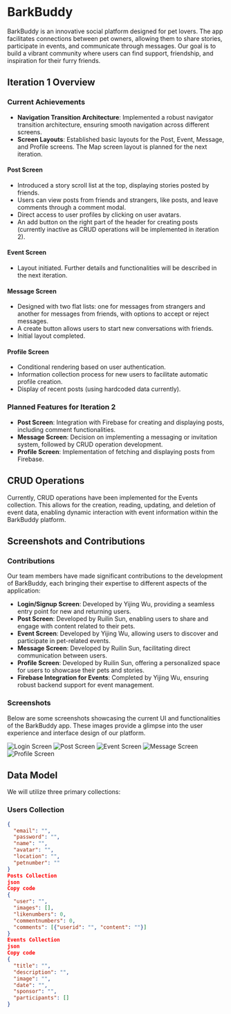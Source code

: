 # BarkBuddy

BarkBuddy is an innovative social platform designed for pet lovers. The app facilitates connections between pet owners, allowing them to share stories, participate in events, and communicate through messages. Our goal is to build a vibrant community where users can find support, friendship, and inspiration for their furry friends.

## Iteration 1 Overview

### Current Achievements

- **Navigation Transition Architecture**: Implemented a robust navigator transition architecture, ensuring smooth navigation across different screens.
- **Screen Layouts**: Established basic layouts for the Post, Event, Message, and Profile screens. The Map screen layout is planned for the next iteration.

#### Post Screen

- Introduced a story scroll list at the top, displaying stories posted by friends.
- Users can view posts from friends and strangers, like posts, and leave comments through a comment modal.
- Direct access to user profiles by clicking on user avatars.
- An add button on the right part of the header for creating posts (currently inactive as CRUD operations will be implemented in iteration 2).

#### Event Screen

- Layout initiated. Further details and functionalities will be described in the next iteration.

#### Message Screen

- Designed with two flat lists: one for messages from strangers and another for messages from friends, with options to accept or reject messages.
- A create button allows users to start new conversations with friends.
- Initial layout completed.

#### Profile Screen

- Conditional rendering based on user authentication.
- Information collection process for new users to facilitate automatic profile creation.
- Display of recent posts (using hardcoded data currently).

### Planned Features for Iteration 2

- **Post Screen**: Integration with Firebase for creating and displaying posts, including comment functionalities.
- **Message Screen**: Decision on implementing a messaging or invitation system, followed by CRUD operation development.
- **Profile Screen**: Implementation of fetching and displaying posts from Firebase.

## CRUD Operations

Currently, CRUD operations have been implemented for the Events collection. This allows for the creation, reading, updating, and deletion of event data, enabling dynamic interaction with event information within the BarkBuddy platform.

## Screenshots and Contributions

### Contributions

Our team members have made significant contributions to the development of BarkBuddy, each bringing their expertise to different aspects of the application:

- **Login/Signup Screen**: Developed by Yijing Wu, providing a seamless entry point for new and returning users.
- **Post Screen**: Developed by Ruilin Sun, enabling users to share and engage with content related to their pets.
- **Event Screen**: Developed by Yijing Wu, allowing users to discover and participate in pet-related events.
- **Message Screen**: Developed by Ruilin Sun, facilitating direct communication between users.
- **Profile Screen**: Developed by Ruilin Sun, offering a personalized space for users to showcase their pets and stories.
- **Firebase Integration for Events**: Completed by Yijing Wu, ensuring robust backend support for event management.

### Screenshots

Below are some screenshots showcasing the current UI and functionalities of the BarkBuddy app. These images provide a glimpse into the user experience and interface design of our platform.

![Login Screen](url_to_login_screen_screenshot)
![Post Screen](url_to_post_screen_screenshot)
![Event Screen](url_to_event_screen_screenshot)
![Message Screen](url_to_message_screen_screenshot)
![Profile Screen](url_to_profile_screen_screenshot)


## Data Model

We will utilize three primary collections:

### Users Collection

```json
{
  "email": "",
  "password": "",
  "name": "",
  "avatar": "",
  "location": "",
  "petnumber": ""
}
Posts Collection
json
Copy code
{
  "user": "",
  "images": [],
  "likenumbers": 0,
  "commentnumbers": 0,
  "comments": [{"userid": "", "content": ""}]
}
Events Collection
json
Copy code
{
  "title": "",
  "description": "",
  "image": "",
  "date": "",
  "sponsor": "",
  "participants": []
}



